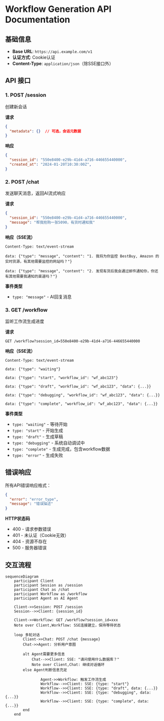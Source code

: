 # Workflow Generation API Documentation

## 基础信息

- **Base URL**: `https://api.example.com/v1`
- **认证方式**: Cookie认证
- **Content-Type**: `application/json`（除SSE接口外）

## API 接口

### 1. POST /session
创建新会话

**请求**
```json
{
  "metadata": {}  // 可选，会话元数据
}
```

**响应**
```json
{
  "session_id": "550e8400-e29b-41d4-a716-446655440000",
  "created_at": "2024-01-20T10:30:00Z",
}
```

### 2. POST /chat
发送聊天消息，返回AI流式响应

**请求**
```json
{
  "session_id": "550e8400-e29b-41d4-a716-446655440000",
  "message": "帮我抢购一张5090，有货时通知我"
}
```

**响应（SSE流）**
```
Content-Type: text/event-stream

data: {"type": "message", "content": "1. 我将为你监控 BestBuy, Amazon 的实时货源，有其他需要监控的网站吗？"}

data: {"type": "message", "content": "2. 发现有货后我会通过邮件通知你，你还有其他需要我通知的渠道吗？"}
```

**事件类型**
- `type: "message"` - AI回复消息

### 3. GET /workflow
监听工作流生成进度

**请求**
```
GET /workflow?session_id=550e8400-e29b-41d4-a716-446655440000
```

**响应（SSE流）**
```
Content-Type: text/event-stream

data: {"type": "waiting"}

data: {"type": "start", "workflow_id": "wf_abc123"}

data: {"type": "draft", "workflow_id": "wf_abc123", "data": {...}}

data: {"type": "debugging", "workflow_id": "wf_abc123", "data": {...}}

data: {"type": "complete", "workflow_id": "wf_abc123", "data": {...}}
```

**事件类型**
- `type: "waiting"` - 等待开始
- `type: "start"` - 开始生成
- `type: "draft"` - 生成草稿
- `type: "debugging"` - 系统自动调试中
- `type: "complete"` - 生成完成，包含workflow数据
- `type: "error"` - 生成失败

## 错误响应

所有API错误响应格式：
```json
{
  "error": "error_type",
  "message": "错误描述"
}
```

**HTTP状态码**
- 400 - 请求参数错误
- 401 - 未认证（Cookie无效）
- 404 - 资源不存在
- 500 - 服务器错误

## 交互流程

```mermaid
sequenceDiagram
    participant Client
    participant Session as /session
    participant Chat as /chat
    participant Workflow as /workflow
    participant Agent as AI Agent
    
    Client->>Session: POST /session
    Session-->>Client: {session_id}
    
    Client->>Workflow: GET /workflow?session_id=xxx
    Note over Client,Workflow: SSE连接建立，保持等待状态
    
    loop 多轮对话
        Client->>Chat: POST /chat {message}
        Chat->>Agent: 分析用户意图
        
        alt Agent需要更多信息
            Chat-->>Client: SSE: "请问使用什么数据库？"
            Note over Client,Chat: 继续对话循环
        else Agent判断信息充足
            
                Agent->>Workflow: 触发工作流生成
                Workflow-->>Client: SSE: {type: "start"}
                Workflow-->>Client: SSE: {type: "draft", data: {...}}
                Workflow-->>Client: SSE: {type: "debugging", data: {...}}
                Workflow-->>Client: SSE: {type: "complete", data: {...}}
        end
    end
    
```